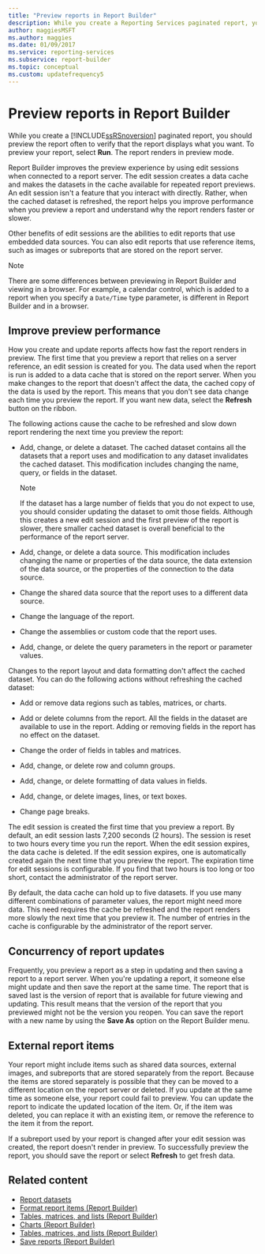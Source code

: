 ```yaml
---
title: "Preview reports in Report Builder"
description: While you create a Reporting Services paginated report, you can preview the report to verify that the report displays what you want.
author: maggiesMSFT
ms.author: maggies
ms.date: 01/09/2017
ms.service: reporting-services
ms.subservice: report-builder
ms.topic: conceptual
ms.custom: updatefrequency5
---
```

# Preview reports in Report Builder

  While you create a [!INCLUDE[ssRSnoversion](../../includes/ssrsnoversion-md.md)] paginated report, you should preview the report often to verify that the report displays what you want. To preview your report, select **Run**. The report renders in preview mode.

Report Builder improves the preview experience by using edit sessions when connected to a report server. The edit session creates a data cache and makes the datasets in the cache available for repeated report previews. An edit session isn't a feature that you interact with directly. Rather, when the cached dataset is refreshed, the report helps you improve performance when you preview a report and understand why the report renders faster or slower.

Other benefits of edit sessions are the abilities to edit reports that use embedded data sources. You can also edit reports that use reference items, such as images or subreports that are stored on the report server.

> [!NOTE]  
> There are some differences between previewing in Report Builder and viewing in a browser. For example, a calendar control, which is added to a report when you specify a `Date/Time` type parameter, is different in Report Builder and in a browser.

## Improve preview performance

How you create and update reports affects how fast the report renders in preview. The first time that you preview a report that relies on a server reference, an edit session is created for you. The data used when the report is run is added to a data cache that is stored on the report server. When you make changes to the report that doesn't affect the data, the cached copy of the data is used by the report. This means that you don't see data change each time you preview the report. If you want new data, select the **Refresh** button on the ribbon.

The following actions cause the cache to be refreshed and slow down report rendering the next time you preview the report:

- Add, change, or delete a dataset. The cached dataset contains all the datasets that a report uses and modification to any dataset invalidates the cached dataset. This modification includes changing the name, query, or fields in the dataset.

    > [!NOTE]  
    >  If the dataset has a large number of fields that you do not expect to use, you should consider updating the dataset to omit those fields. Although this creates a new edit session and the first preview of the report is slower, there smaller cached dataset is overall beneficial to the performance of the report server.

- Add, change, or delete a data source. This modification includes changing the name or properties of the data source, the data extension of the data source, or the properties of the connection to the data source.

- Change the shared data source that the report uses to a different data source.

- Change the language of the report.

- Change the assemblies or custom code that the report uses.

- Add, change, or delete the query parameters in the report or parameter values.

Changes to the report layout and data formatting don't affect the cached dataset. You can do the following actions without refreshing the cached dataset:

- Add or remove data regions such as tables, matrices, or charts.

- Add or delete columns from the report. All the fields in the dataset are available to use in the report. Adding or removing fields in the report has no effect on the dataset.

- Change the order of fields in tables and matrices.

- Add, change, or delete row and column groups.

- Add, change, or delete formatting of data values in fields.

- Add, change, or delete images, lines, or text boxes.

- Change page breaks.

The edit session is created the first time that you preview a report. By default, an edit session lasts 7,200 seconds (2 hours). The session is reset to two hours every time you run the report. When the edit session expires, the data cache is deleted. If the edit session expires, one is automatically created again the next time that you preview the report. The expiration time for edit sessions is configurable. If you find that two hours is too long or too short, contact the administrator of the report server.

By default, the data cache can hold up to five datasets. If you use many different combinations of parameter values, the report might need more data. This need requires the cache be refreshed and the report renders more slowly the next time that you preview it. The number of entries in the cache is configurable by the administrator of the report server.

## Concurrency of report updates

Frequently, you preview a report as a step in updating and then saving a report to a report server. When you're updating a report, it someone else might update and then save the report at the same time. The report that is saved last is the version of report that is available for future viewing and updating. This result means that the version of the report that you previewed might not be the version you reopen. You can save the report with a new name by using the **Save As** option on the Report Builder menu.

## External report items

Your report might include items such as shared data sources, external images, and subreports that are stored separately from the report. Because the items are stored separately is possible that they can be moved to a different location on the report server or deleted. If you update at the same time as someone else, your report could fail to preview. You can update the report to indicate the updated location of the item. Or, if the item was deleted, you can replace it with an existing item, or remove the reference to the item it from the report.

If a subreport used by your report is changed after your edit session was created, the report doesn't render in preview. To successfully preview the report, you should save the report or select **Refresh** to get fresh data.

## Related content

- [Report datasets](../../reporting-services/report-data/report-datasets-ssrs.md)
- [Format report items (Report Builder)](../../reporting-services/report-design/formatting-report-items-report-builder-and-ssrs.md)
- [Tables, matrices, and lists (Report Builder)](../../reporting-services/report-design/tables-matrices-and-lists-report-builder-and-ssrs.md)
- [Charts (Report Builder)](../../reporting-services/report-design/charts-report-builder-and-ssrs.md)
- [Tables, matrices, and lists (Report Builder)](../../reporting-services/report-design/tables-matrices-and-lists-report-builder-and-ssrs.md)
- [Save reports (Report Builder)](../../reporting-services/report-builder/saving-reports-report-builder.md)
